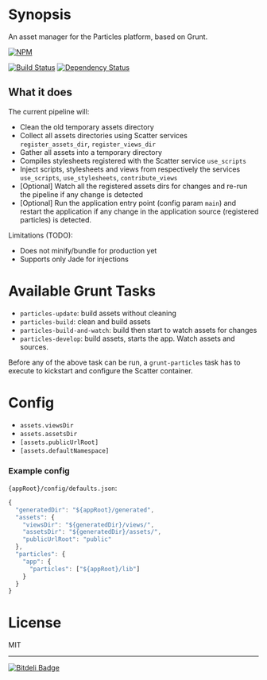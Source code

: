 # Synopsis

An asset manager for the Particles platform, based on Grunt.

[![NPM](https://nodei.co/npm/grunt-particles-assetmanager.png?downloads=true)](https://nodei.co/npm/grunt-particles-assetmanager/)

[![Build Status](https://travis-ci.org/particles/grunt-particles-assetmanager.png)](https://travis-ci.org/particles/grunt-particles-assetmanager)
[![Dependency Status](https://david-dm.org/particles/grunt-particles-assetmanager.png)](https://david-dm.org/particles/grunt-particles-assetmanager)

## What it does

The current pipeline will:

* Clean the old temporary assets directory
* Collect all assets directories using Scatter services `register_assets_dir`, `register_views_dir`
* Gather all assets into a temporary directory
* Compiles stylesheets registered with the Scatter service `use_scripts`
* Inject scripts, stylesheets and views from respectively the services `use_scripts`, `use_stylesheets`, `contribute_views`
* [Optional] Watch all the registered assets dirs for changes and re-run the pipeline if any change is detected
* [Optional] Run the application entry point (config param `main`) and restart the application if any change in the
application source (registered particles) is detected.

Limitations (TODO):
- Does not minify/bundle for production yet
- Supports only Jade for injections

# Available Grunt Tasks

* `particles-update`: build assets without cleaning
* `particles-build`: clean and build assets
* `particles-build-and-watch`: build then start to watch assets for changes
* `particles-develop`: build assets, starts the app. Watch assets and sources.

Before any of the above task can be run, a `grunt-particles` task has to execute to kickstart and configure
the Scatter container.

# Config

* `assets.viewsDir`
* `assets.assetsDir`
* `[assets.publicUrlRoot]`
* `[assets.defaultNamespace]`

### Example config

`{appRoot}/config/defaults.json`:

```javascript
{
  "generatedDir": "${appRoot}/generated",
  "assets": {
    "viewsDir": "${generatedDir}/views/",
    "assetsDir": "${generatedDir}/assets/",
    "publicUrlRoot": "public"
  },
  "particles": {
    "app": {
      "particles": ["${appRoot}/lib"]
    }
  }
}
```

# License

MIT

-----

[![Bitdeli Badge](https://d2weczhvl823v0.cloudfront.net/particles/grunt-particles-assetmanager/trend.png)](https://bitdeli.com/free "Bitdeli Badge")

